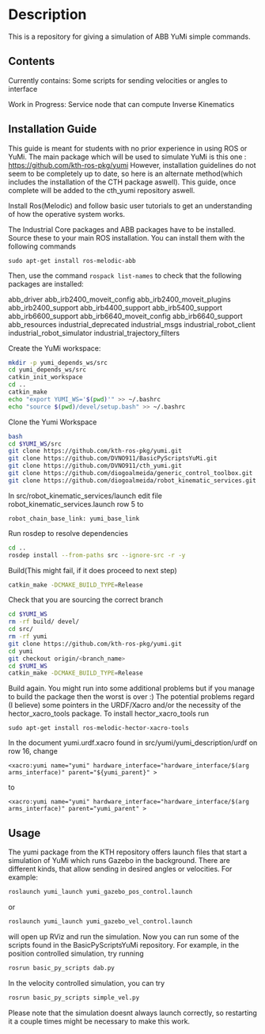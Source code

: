 # Description

This is a repository for giving a simulation of ABB YuMi simple commands.


## Contents

Currently contains:
Some scripts for sending velocities or angles to interface

Work in Progress:
Service node that can compute Inverse Kinematics


## Installation Guide
This guide is meant for students with no prior experience in using ROS or YuMi.
The main package which will be used to simulate YuMi is this one :
https://github.com/kth-ros-pkg/yumi
However, installation guidelines do not seem to be completely up to date, so here is an alternate method(which includes the installation of the CTH package aswell).
This guide, once complete will be added to the cth_yumi repository aswell.


Install Ros(Melodic) and follow basic user tutorials to get an understanding of how the operative system works.


The Industrial Core packages and ABB packages have to be installed. Source these to your main ROS installation.
You can install them with the following commands
``` sudo apt-get install ros-melodic-industrial-core
sudo apt-get install ros-melodic-abb 
``` 


Then, use the command ```rospack list-names``` to check that the following packages are installed:

abb_driver
abb_irb2400_moveit_config
abb_irb2400_moveit_plugins
abb_irb2400_support
abb_irb4400_support
abb_irb5400_support
abb_irb6600_support
abb_irb6640_moveit_config
abb_irb6640_support
abb_resources
industrial_deprecated
industrial_msgs
industrial_robot_client
industrial_robot_simulator
industrial_trajectory_filters


Create the YuMi workspace:

```bash
mkdir -p yumi_depends_ws/src
cd yumi_depends_ws/src
catkin_init_workspace
cd ..
catkin_make
echo "export YUMI_WS='$(pwd)'" >> ~/.bashrc
echo "source $(pwd)/devel/setup.bash" >> ~/.bashrc
```

Clone the Yumi Workspace

```bash
bash
cd $YUMI_WS/src
git clone https://github.com/kth-ros-pkg/yumi.git
git clone https://github.com/DVNO911/BasicPyScriptsYuMi.git
git clone https://github.com/DVNO911/cth_yumi.git
git clone https://github.com/diogoalmeida/generic_control_toolbox.git
git clone https://github.com/diogoalmeida/robot_kinematic_services.git
```

In src/robot_kinematic_services/launch edit file robot_kinematic_services.launch row 5 to

```
robot_chain_base_link: yumi_base_link
```

Run rosdep to resolve dependencies

```bash
cd ..
rosdep install --from-paths src --ignore-src -r -y
```

Build(This might fail, if it does proceed to next step)

```bash
catkin_make -DCMAKE_BUILD_TYPE=Release
```


Check that you are sourcing the correct branch

```bash
cd $YUMI_WS
rm -rf build/ devel/
cd src/
rm -rf yumi
git clone https://github.com/kth-ros-pkg/yumi.git
cd yumi
git checkout origin/<branch_name>
cd $YUMI_WS
catkin_make -DCMAKE_BUILD_TYPE=Release
```

Build again. You might run into some additional problems but if you manage to build the package then the worst is over :)
The potential problems regard (I believe) some pointers in the URDF/Xacro and/or the necessity of the hector_xacro_tools package. To install hector_xacro_tools run 

```sudo apt-get install ros-melodic-hector-xacro-tools```

In the document yumi.urdf.xacro found in src/yumi/yumi_description/urdf on row 16, change 

```<xacro:yumi name="yumi" hardware_interface="hardware_interface/$(arg arms_interface)" parent="${yumi_parent}" >```

to 

```<xacro:yumi name="yumi" hardware_interface="hardware_interface/$(arg arms_interface)" parent="yumi_parent" >```



## Usage

The yumi package from the KTH repository offers launch files that start a simulation of YuMi which runs Gazebo in the background. There are different kinds, that allow sending in desired angles or velocities. For example:

```bash
roslaunch yumi_launch yumi_gazebo_pos_control.launch
```

or 

```bash
roslaunch yumi_launch yumi_gazebo_vel_control.launch
```

will open up RViz and run the simulation. Now you can run some of the scripts found in the BasicPyScriptsYuMi repository. For example, in the position controlled simulation, try running

```bash
rosrun basic_py_scripts dab.py
```

In the velocity controlled simulation, you can try

```bash
rosrun basic_py_scripts simple_vel.py
```

Please note that the simulation doesnt always launch correctly, so restarting it a couple times might be necessary to make this work.
